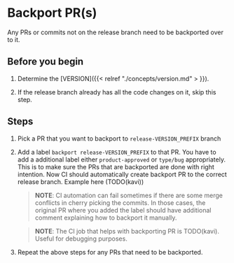 # Backport PR(s)

Any PRs or commits not on the release branch need to be backported over to it.

## Before you begin

1. Determine the [VERSION]({{< relref "./concepts/version.md" > }}).

2. If the release branch already has all the code changes on it, skip this step.

## Steps

1. Pick a PR that you want to backport to `release-VERSION_PREFIX` branch
1. Add a label `backport release-VERSION_PREFIX` to that PR. You have to add a additional label either `product-approved` or `type/bug` appropriately. This is to make sure the PRs that are backported are done with right intention.
   Now CI should automatically create backport PR to the correct release branch. Example here (TODO(kavi))
   > **NOTE**: CI automation can fail sometimes if there are some merge conflicts in cherry picking the commits. In those cases, the original PR where you added the label should have additional comment explaining how to backport it manually.

   > **NOTE**: The CI job that helps with backporting PR is TODO(kavi). Useful for debugging purposes.
1. Repeat the above steps for any PRs that need to be backported.
